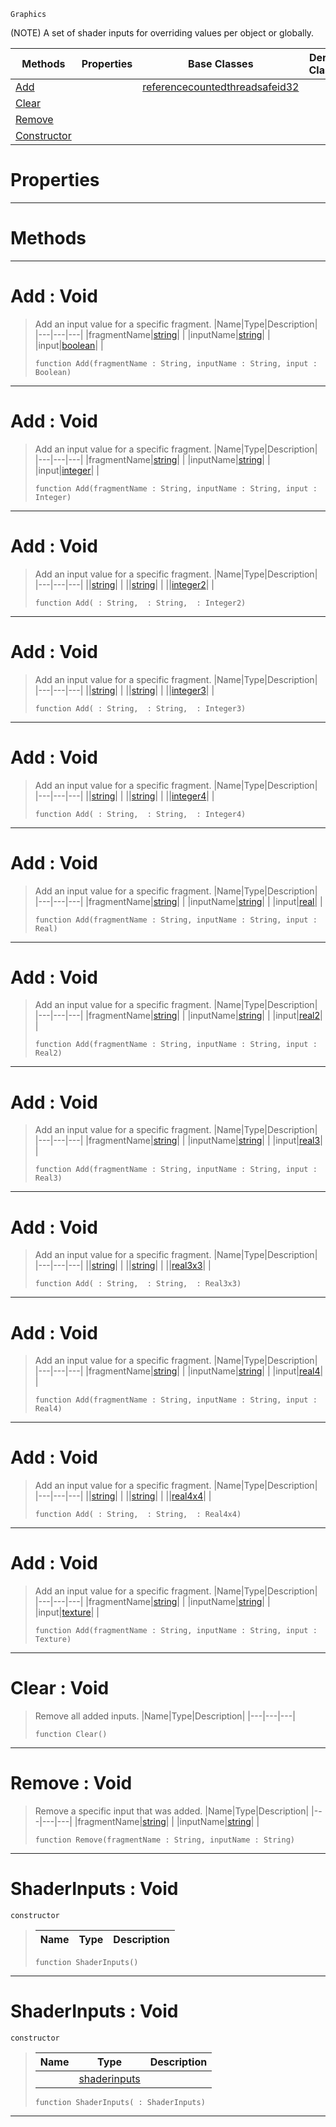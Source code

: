  `Graphics`

(NOTE) A set of shader inputs for overriding values per object or globally.

|Methods|Properties|Base Classes|Derived Classes|
|---|---|---|---|
|[ Add](https://plasmaengine.github.io/PlasmaDocs/Plasma1/C++/code_reference/class_reference/shaderinputs.md#add-void)| |[referencecountedthreadsafeid32](https://plasmaengine.github.io/PlasmaDocs/Plasma1/C++/code_reference/class_reference/referencecountedthreadsafeid32.md)| |
|[ Clear](https://plasmaengine.github.io/PlasmaDocs/Plasma1/C++/code_reference/class_reference/shaderinputs.md#clear-void)| | | |
|[ Remove](https://plasmaengine.github.io/PlasmaDocs/Plasma1/C++/code_reference/class_reference/shaderinputs.md#remove-void)| | | |
|[ Constructor](https://plasmaengine.github.io/PlasmaDocs/Plasma1/C++/code_reference/class_reference/shaderinputs.md#shaderinputs-void)| | | |


 #  Properties


---  
 #  Methods


---  
 #  Add : Void

> Add an input value for a specific fragment.
> |Name|Type|Description|
> |---|---|---|
> |fragmentName|[string](https://plasmaengine.github.io/PlasmaDocs/Plasma1/C++/code_reference/lightning_base_types/string.md)| |
> |inputName|[string](https://plasmaengine.github.io/PlasmaDocs/Plasma1/C++/code_reference/lightning_base_types/string.md)| |
> |input|[boolean](https://plasmaengine.github.io/PlasmaDocs/Plasma1/C++/code_reference/lightning_base_types/boolean.md)| |
> ``` lang=cpp, name=Lightning
> function Add(fragmentName : String, inputName : String, input : Boolean)
> ``` 


---  
 #  Add : Void

> Add an input value for a specific fragment.
> |Name|Type|Description|
> |---|---|---|
> |fragmentName|[string](https://plasmaengine.github.io/PlasmaDocs/Plasma1/C++/code_reference/lightning_base_types/string.md)| |
> |inputName|[string](https://plasmaengine.github.io/PlasmaDocs/Plasma1/C++/code_reference/lightning_base_types/string.md)| |
> |input|[integer](https://plasmaengine.github.io/PlasmaDocs/Plasma1/C++/code_reference/lightning_base_types/integer.md)| |
> ``` lang=cpp, name=Lightning
> function Add(fragmentName : String, inputName : String, input : Integer)
> ``` 


---  
 #  Add : Void

> Add an input value for a specific fragment.
> |Name|Type|Description|
> |---|---|---|
> ||[string](https://plasmaengine.github.io/PlasmaDocs/Plasma1/C++/code_reference/lightning_base_types/string.md)| |
> ||[string](https://plasmaengine.github.io/PlasmaDocs/Plasma1/C++/code_reference/lightning_base_types/string.md)| |
> ||[integer2](https://plasmaengine.github.io/PlasmaDocs/Plasma1/C++/code_reference/lightning_base_types/integer2.md)| |
> ``` lang=cpp, name=Lightning
> function Add( : String,  : String,  : Integer2)
> ``` 


---  
 #  Add : Void

> Add an input value for a specific fragment.
> |Name|Type|Description|
> |---|---|---|
> ||[string](https://plasmaengine.github.io/PlasmaDocs/Plasma1/C++/code_reference/lightning_base_types/string.md)| |
> ||[string](https://plasmaengine.github.io/PlasmaDocs/Plasma1/C++/code_reference/lightning_base_types/string.md)| |
> ||[integer3](https://plasmaengine.github.io/PlasmaDocs/Plasma1/C++/code_reference/lightning_base_types/integer3.md)| |
> ``` lang=cpp, name=Lightning
> function Add( : String,  : String,  : Integer3)
> ``` 


---  
 #  Add : Void

> Add an input value for a specific fragment.
> |Name|Type|Description|
> |---|---|---|
> ||[string](https://plasmaengine.github.io/PlasmaDocs/Plasma1/C++/code_reference/lightning_base_types/string.md)| |
> ||[string](https://plasmaengine.github.io/PlasmaDocs/Plasma1/C++/code_reference/lightning_base_types/string.md)| |
> ||[integer4](https://plasmaengine.github.io/PlasmaDocs/Plasma1/C++/code_reference/lightning_base_types/integer4.md)| |
> ``` lang=cpp, name=Lightning
> function Add( : String,  : String,  : Integer4)
> ``` 


---  
 #  Add : Void

> Add an input value for a specific fragment.
> |Name|Type|Description|
> |---|---|---|
> |fragmentName|[string](https://plasmaengine.github.io/PlasmaDocs/Plasma1/C++/code_reference/lightning_base_types/string.md)| |
> |inputName|[string](https://plasmaengine.github.io/PlasmaDocs/Plasma1/C++/code_reference/lightning_base_types/string.md)| |
> |input|[real](https://plasmaengine.github.io/PlasmaDocs/Plasma1/C++/code_reference/lightning_base_types/real.md)| |
> ``` lang=cpp, name=Lightning
> function Add(fragmentName : String, inputName : String, input : Real)
> ``` 


---  
 #  Add : Void

> Add an input value for a specific fragment.
> |Name|Type|Description|
> |---|---|---|
> |fragmentName|[string](https://plasmaengine.github.io/PlasmaDocs/Plasma1/C++/code_reference/lightning_base_types/string.md)| |
> |inputName|[string](https://plasmaengine.github.io/PlasmaDocs/Plasma1/C++/code_reference/lightning_base_types/string.md)| |
> |input|[real2](https://plasmaengine.github.io/PlasmaDocs/Plasma1/C++/code_reference/lightning_base_types/real2.md)| |
> ``` lang=cpp, name=Lightning
> function Add(fragmentName : String, inputName : String, input : Real2)
> ``` 


---  
 #  Add : Void

> Add an input value for a specific fragment.
> |Name|Type|Description|
> |---|---|---|
> |fragmentName|[string](https://plasmaengine.github.io/PlasmaDocs/Plasma1/C++/code_reference/lightning_base_types/string.md)| |
> |inputName|[string](https://plasmaengine.github.io/PlasmaDocs/Plasma1/C++/code_reference/lightning_base_types/string.md)| |
> |input|[real3](https://plasmaengine.github.io/PlasmaDocs/Plasma1/C++/code_reference/lightning_base_types/real3.md)| |
> ``` lang=cpp, name=Lightning
> function Add(fragmentName : String, inputName : String, input : Real3)
> ``` 


---  
 #  Add : Void

> Add an input value for a specific fragment.
> |Name|Type|Description|
> |---|---|---|
> ||[string](https://plasmaengine.github.io/PlasmaDocs/Plasma1/C++/code_reference/lightning_base_types/string.md)| |
> ||[string](https://plasmaengine.github.io/PlasmaDocs/Plasma1/C++/code_reference/lightning_base_types/string.md)| |
> ||[real3x3](https://plasmaengine.github.io/PlasmaDocs/Plasma1/C++/code_reference/lightning_base_types/real3x3.md)| |
> ``` lang=cpp, name=Lightning
> function Add( : String,  : String,  : Real3x3)
> ``` 


---  
 #  Add : Void

> Add an input value for a specific fragment.
> |Name|Type|Description|
> |---|---|---|
> |fragmentName|[string](https://plasmaengine.github.io/PlasmaDocs/Plasma1/C++/code_reference/lightning_base_types/string.md)| |
> |inputName|[string](https://plasmaengine.github.io/PlasmaDocs/Plasma1/C++/code_reference/lightning_base_types/string.md)| |
> |input|[real4](https://plasmaengine.github.io/PlasmaDocs/Plasma1/C++/code_reference/lightning_base_types/real4.md)| |
> ``` lang=cpp, name=Lightning
> function Add(fragmentName : String, inputName : String, input : Real4)
> ``` 


---  
 #  Add : Void

> Add an input value for a specific fragment.
> |Name|Type|Description|
> |---|---|---|
> ||[string](https://plasmaengine.github.io/PlasmaDocs/Plasma1/C++/code_reference/lightning_base_types/string.md)| |
> ||[string](https://plasmaengine.github.io/PlasmaDocs/Plasma1/C++/code_reference/lightning_base_types/string.md)| |
> ||[real4x4](https://plasmaengine.github.io/PlasmaDocs/Plasma1/C++/code_reference/lightning_base_types/real4x4.md)| |
> ``` lang=cpp, name=Lightning
> function Add( : String,  : String,  : Real4x4)
> ``` 


---  
 #  Add : Void

> Add an input value for a specific fragment.
> |Name|Type|Description|
> |---|---|---|
> |fragmentName|[string](https://plasmaengine.github.io/PlasmaDocs/Plasma1/C++/code_reference/lightning_base_types/string.md)| |
> |inputName|[string](https://plasmaengine.github.io/PlasmaDocs/Plasma1/C++/code_reference/lightning_base_types/string.md)| |
> |input|[texture](https://plasmaengine.github.io/PlasmaDocs/Plasma1/C++/code_reference/class_reference/texture.md)| |
> ``` lang=cpp, name=Lightning
> function Add(fragmentName : String, inputName : String, input : Texture)
> ``` 


---  
 #  Clear : Void

> Remove all added inputs.
> |Name|Type|Description|
> |---|---|---|
> ``` lang=cpp, name=Lightning
> function Clear()
> ``` 


---  
 #  Remove : Void

> Remove a specific input that was added.
> |Name|Type|Description|
> |---|---|---|
> |fragmentName|[string](https://plasmaengine.github.io/PlasmaDocs/Plasma1/C++/code_reference/lightning_base_types/string.md)| |
> |inputName|[string](https://plasmaengine.github.io/PlasmaDocs/Plasma1/C++/code_reference/lightning_base_types/string.md)| |
> ``` lang=cpp, name=Lightning
> function Remove(fragmentName : String, inputName : String)
> ``` 


---  
 #  ShaderInputs : Void

 `constructor`

> 
> |Name|Type|Description|
> |---|---|---|
> ``` lang=cpp, name=Lightning
> function ShaderInputs()
> ``` 


---  
 #  ShaderInputs : Void

 `constructor`

> 
> |Name|Type|Description|
> |---|---|---|
> ||[shaderinputs](https://plasmaengine.github.io/PlasmaDocs/Plasma1/C++/code_reference/class_reference/shaderinputs.md)| |
> ``` lang=cpp, name=Lightning
> function ShaderInputs( : ShaderInputs)
> ``` 


---  
 

 
